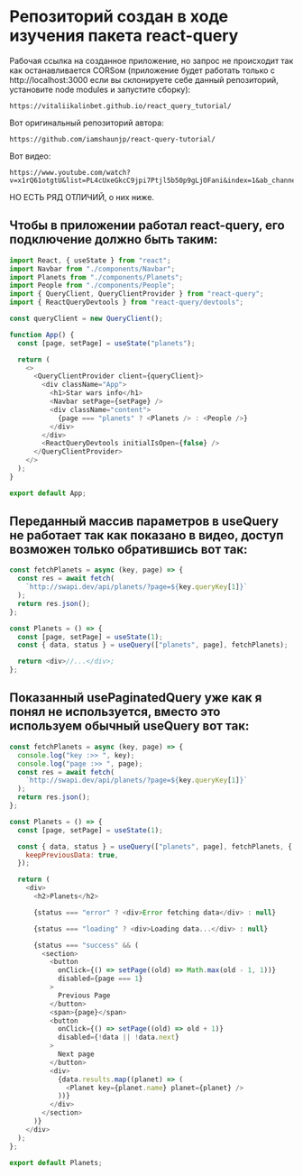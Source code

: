 # Репозиторий создан в ходе изучения пакета react-query

Рабочая ссылка на созданное приложение, но запрос не происходит так как останавливается CORSом (приложение будет работать только с http://localhost:3000 если вы склонируете себе данный репозиторий, установите node modules и запустите сборку):

```
https://vitaliikalinbet.github.io/react_query_tutorial/
```

Вот оригинальный репозиторий автора:

```
https://github.com/iamshaunjp/react-query-tutorial/
```

Вот видео:

```
https://www.youtube.com/watch?v=x1rQ61otgtU&list=PL4cUxeGkcC9jpi7Ptjl5b50p9gLjOFani&index=1&ab_channel=TheNetNinja
```

НО ЕСТЬ РЯД ОТЛИЧИЙ, о них ниже.

## Чтобы в приложении работал react-query, его подключение должно быть таким:

```js
import React, { useState } from "react";
import Navbar from "./components/Navbar";
import Planets from "./components/Planets";
import People from "./components/People";
import { QueryClient, QueryClientProvider } from "react-query";
import { ReactQueryDevtools } from "react-query/devtools";

const queryClient = new QueryClient();

function App() {
  const [page, setPage] = useState("planets");

  return (
    <>
      <QueryClientProvider client={queryClient}>
        <div className="App">
          <h1>Star wars info</h1>
          <Navbar setPage={setPage} />
          <div className="content">
            {page === "planets" ? <Planets /> : <People />}
          </div>
        </div>
        <ReactQueryDevtools initialIsOpen={false} />
      </QueryClientProvider>
    </>
  );
}

export default App;
```

## Переданный массив параметров в useQuery не работает так как показано в видео, доступ возможен только обратившись вот так:

```js
const fetchPlanets = async (key, page) => {
  const res = await fetch(
    `http://swapi.dev/api/planets/?page=${key.queryKey[1]}`
  );
  return res.json();
};

const Planets = () => {
  const [page, setPage] = useState(1);
  const { data, status } = useQuery(["planets", page], fetchPlanets);

  return <div>//...</div>;
};
```

## Показанный usePaginatedQuery уже как я понял не используется, вместо это используем обычный useQuery вот так:

```js
const fetchPlanets = async (key, page) => {
  console.log("key :>> ", key);
  console.log("page :>> ", page);
  const res = await fetch(
    `http://swapi.dev/api/planets/?page=${key.queryKey[1]}`
  );
  return res.json();
};

const Planets = () => {
  const [page, setPage] = useState(1);

  const { data, status } = useQuery(["planets", page], fetchPlanets, {
    keepPreviousData: true,
  });

  return (
    <div>
      <h2>Planets</h2>

      {status === "error" ? <div>Error fetching data</div> : null}

      {status === "loading" ? <div>Loading data...</div> : null}

      {status === "success" && (
        <section>
          <button
            onClick={() => setPage((old) => Math.max(old - 1, 1))}
            disabled={page === 1}
          >
            Previous Page
          </button>
          <span>{page}</span>
          <button
            onClick={() => setPage((old) => old + 1)}
            disabled={!data || !data.next}
          >
            Next page
          </button>
          <div>
            {data.results.map((planet) => (
              <Planet key={planet.name} planet={planet} />
            ))}
          </div>
        </section>
      )}
    </div>
  );
};

export default Planets;
```
